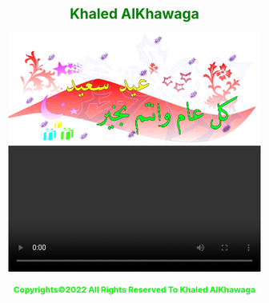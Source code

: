 <html>
  <center>
  <head>
     <h1 style="color:green;">Khaled AlKhawaga</h1>  
  </head>
    <link rel="stylesheet" href="main.css">
    <style>
          video {
                   width: 100%;
                   height: auto;
                }
    </style>
  <body background="happy.jpg">
  <img src="happy1.webp">
  <video controls autoplay>
  <source src="Boha.mp4" type="video/mp4"><source></video>  
  <h3 style="color:#00ff00">Copyrights&copy;2022 All Rights Reserved To Khaled AlKhawaga</h3>
  <script>alert("🎈عيد اضحي سعيد😍علي الامة الاسلامية😍جميعا يارب🎈")</script>
</body>


